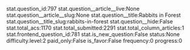 stat.question_id:797
stat.question__article__live:None
stat.question__article__slug:None
stat.question__title:Rabbits in Forest
stat.question__title_slug:rabbits-in-forest
stat.question__hide:False
stat.total_acs:1170
stat.total_submitted:2291
stat.total_column_articles:1
stat.frontend_question_id:781
stat.is_new_question:False
status:None
difficulty.level:2
paid_only:False
is_favor:False
frequency:0
progress:0

